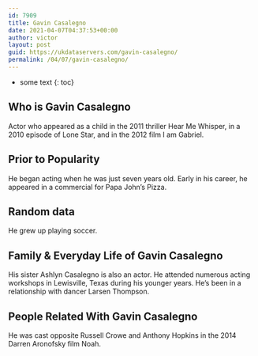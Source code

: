 ```yaml
---
id: 7909
title: Gavin Casalegno
date: 2021-04-07T04:37:53+00:00
author: victor
layout: post
guid: https://ukdataservers.com/gavin-casalegno/
permalink: /04/07/gavin-casalegno/
---
```


* some text
{: toc}


## Who is Gavin Casalegno



Actor who appeared as a child in the 2011 thriller Hear Me Whisper, in a 2010 episode of Lone Star, and in the 2012 film I am Gabriel.

                
                
                
## Prior to Popularity



He began acting when he was just seven years old. Early in his career, he appeared in a commercial for Papa John&#8217;s Pizza.

                
                
                
## Random data



He grew up playing soccer.

                
                
                
## Family & Everyday Life of Gavin Casalegno



His sister Ashlyn Casalegno is also an actor. He attended numerous acting workshops in Lewisville, Texas during his younger years. He&#8217;s been in a relationship with dancer Larsen Thompson.

                
                
                
## People Related With Gavin Casalegno



He was cast opposite Russell Crowe and Anthony Hopkins in the 2014 Darren Aronofsky film Noah.

                
              
            
          
          
          